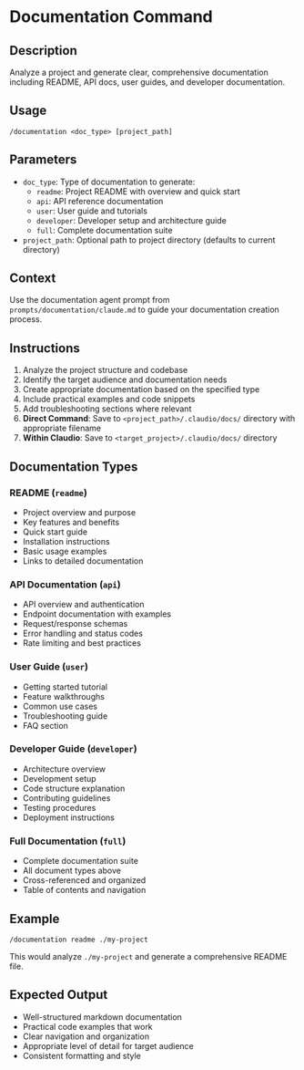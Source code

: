 # Documentation Command

## Description
Analyze a project and generate clear, comprehensive documentation including README, API docs, user guides, and developer documentation.

## Usage
```
/documentation <doc_type> [project_path]
```

## Parameters
- `doc_type`: Type of documentation to generate:
  - `readme`: Project README with overview and quick start
  - `api`: API reference documentation
  - `user`: User guide and tutorials
  - `developer`: Developer setup and architecture guide
  - `full`: Complete documentation suite
- `project_path`: Optional path to project directory (defaults to current directory)

## Context
Use the documentation agent prompt from `prompts/documentation/claude.md` to guide your documentation creation process.

## Instructions
1. Analyze the project structure and codebase
2. Identify the target audience and documentation needs
3. Create appropriate documentation based on the specified type
4. Include practical examples and code snippets
5. Add troubleshooting sections where relevant
6. **Direct Command**: Save to `<project_path>/.claudio/docs/` directory with appropriate filename
7. **Within Claudio**: Save to `<target_project>/.claudio/docs/` directory

## Documentation Types

### README (`readme`)
- Project overview and purpose
- Key features and benefits
- Quick start guide
- Installation instructions
- Basic usage examples
- Links to detailed documentation

### API Documentation (`api`)
- API overview and authentication
- Endpoint documentation with examples
- Request/response schemas
- Error handling and status codes
- Rate limiting and best practices

### User Guide (`user`)
- Getting started tutorial
- Feature walkthroughs
- Common use cases
- Troubleshooting guide
- FAQ section

### Developer Guide (`developer`)
- Architecture overview
- Development setup
- Code structure explanation
- Contributing guidelines
- Testing procedures
- Deployment instructions

### Full Documentation (`full`)
- Complete documentation suite
- All document types above
- Cross-referenced and organized
- Table of contents and navigation

## Example
```
/documentation readme ./my-project
```
This would analyze `./my-project` and generate a comprehensive README file.

## Expected Output
- Well-structured markdown documentation
- Practical code examples that work
- Clear navigation and organization
- Appropriate level of detail for target audience
- Consistent formatting and style